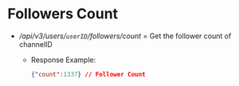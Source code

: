 # Followers Count

* */api/v3/users/`userID`/followers/count* = Get the follower count of channelID
  * Response Example:

     ```json
     {"count":1337} // Follower Count
     ```
  